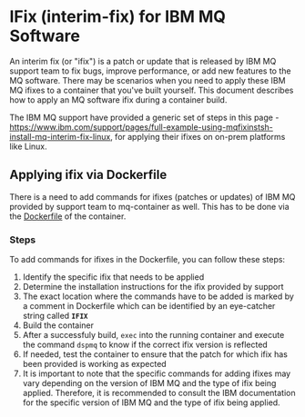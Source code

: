 # IFix (interim-fix) for IBM MQ Software

An interim fix (or "ifix") is a patch or update that is released by IBM MQ support team to fix bugs, improve performance, or add new features to the MQ software. There may be scenarios when you need to apply these IBM MQ ifixes to a container that you've built yourself. This document describes how to apply an MQ software ifix during a container build.

The IBM MQ support have provided a generic set of steps in this page - https://www.ibm.com/support/pages/full-example-using-mqfixinstsh-install-mq-interim-fix-linux, for applying their ifixes on on-prem platforms like Linux. 

## Applying ifix via Dockerfile

There is a need to add commands for ifixes (patches or updates) of IBM MQ provided by support team to mq-container as well. This has to be done via the [Dockerfile](Dockerfile-Server) of the container. 

### Steps
To add commands for ifixes in the Dockerfile, you can follow these steps:

1. Identify the specific ifix that needs to be applied
2. Determine the installation instructions for the ifix provided by support
3. The exact location where the commands have to be added is marked by a comment in Dockerfile which can be identified by an eye-catcher string called **`IFIX`**
4. Build the container
5. After a successfuly build, `exec` into the running container and execute the command `dspmq` to know if the correct ifix version is reflected
6. If needed, test the container to ensure that the patch for which ifix has been provided is working as expected
7. It is important to note that the specific commands for adding ifixes may vary depending on the version of IBM MQ and the type of ifix being applied. Therefore, it is recommended to consult the IBM documentation for the specific version of IBM MQ and the type of ifix being applied.
